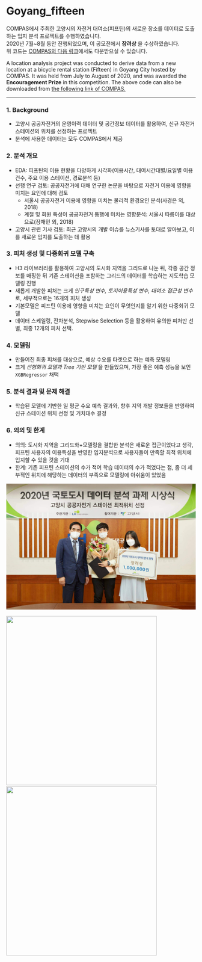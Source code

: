 # Goyang_fifteen
COMPAS에서 주최한 고양시의 자전거 대여소(피프틴)의 새로운 장소를 데이터로 도출하는 입지 분석 프로젝트를 수행하였습니다.  
2020년 7월~8월 동안 진행되었으며, 이 공모전에서 __장려상__ 을 수상하였습니다.  
위 코드는 [COMPAS의 다음 링크](https://compas.lh.or.kr/subj/past/code?subjNo=SBJ_2007_001&teamNo=590)에서도 다운받으실 수 있습니다.

A location analysis project was conducted to derive data from a new location at a bicycle rental station (Fifteen) in Goyang City hosted by COMPAS.
It was held from July to August of 2020, and was awarded the __Encouragement Prize__ in this competition.
The above code can also be downloaded from [the following link of COMPAS.](https://compas.lh.or.kr/subj/past/code?subjNo=SBJ_2007_001&teamNo=590)

---
### 1. Background
- 고양시 공공자전거의 운영이력 데이터 및 공간정보 데이터를 활용하여, 신규 자전거 스테이션의 위치를 선정하는 프로젝트 
- 분석에 사용한 데이터는 모두 COMPAS에서 제공
### 2. 분석 개요
- EDA: 피프틴의 이용 현황을 다양하게 시각화(이용시간, 대여시간대별/요일별 이용건수, 주요 이용 스테이션, 경로분석 등)
- 선행 연구 검토: 공공자전거에 대해 연구한 논문을 바탕으로 자전거 이용에 영향을 미치는 요인에 대해 검토
  - 서울시 공공자전거 이용에 영향을 미치는 물리적 환경요인 분석(사경은 외, 2018)
  - 계절 및 회원 특성이 공공자전거 통행에 미치는 영향분석: 서울시 따릉이를 대상으로(장재민 외, 2018)
- 고양시 관련 기사 검토: 최근 고양시의 개발 이슈를 뉴스기사를 토대로 알아보고, 이를 새로운 입지를 도출하는 데 활용
### 3. 피처 생성 및 다중회귀 모델 구축
- H3 라이브러리를 활용하여 고양시의 도시화 지역을 그리드로 나눈 뒤, 각종 공간 정보를 매핑한 뒤 기존 스테이션을 포함하는 그리드의 데이터를 학습하는 지도학습 모델링 진행
- 새롭게 개발한 피처는 크게 _인구특성 변수, 토지이용특성 변수, 대여소 접근성 변수_ 로, 세부적으로는 16개의 피처 생성 
- 기본모델은 피프틴 이용에 영향을 미치는 요인이 무엇인지를 알기 위한 다중회귀 모델
- 데이터 스케일링, 잔차분석, Stepwise Selection 등을 활용하여 유의한 피처만 선별, 최종 12개의 피처 선택. 
### 4. 모델링
- 만들어진 최종 피처를 대상으로, 예상 수요를 타겟으로 하는 예측 모델링 
- 크게 _선형회귀 모델과 Tree 기반 모델_ 을 만들었으며, 가장 좋은 예측 성능을 보인 `XGBRegressor` 채택 
### 5. 분석 결과 및 문제 해결 
- 학습된 모델에 기반한 일 평균 수요 예측 결과와, 향후 지역 개발 정보들을 반영하여 신규 스테이션 위치 선정 및 거치대수 결정 
### 6. 의의 및 한계
- 의의: 도시화 지역을 그리드화+모델링을 결합한 분석은 새로운 접근이었다고 생각, 피프틴 사용자의 이용특성을 반영한 입지분석으로 사용자들이 만족할 최적 위치에 입지할 수 있을 것을 기대
- 한계: 기존 피프틴 스테이션의 수가 적어 학습 데이터의 수가 적었다는 점, 좀 더 세부적인 위치에 해당하는 데이터의 부족으로 모델링에 아쉬움이 있었음

![photo](picture/photo.jpg)

<img src=https://user-images.githubusercontent.com/48719168/111165057-f6390580-85e1-11eb-9000-25b8f7ace710.jpg  width="400" height="450"> <img src=https://user-images.githubusercontent.com/48719168/111272769-61341c00-8676-11eb-8394-5edf477f6487.jpg  width="400" height="450">
